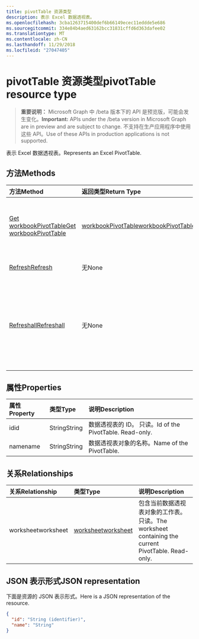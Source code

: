 ```yaml
---
title: pivotTable 资源类型
description: 表示 Excel 数据透视表。
ms.openlocfilehash: 3cba1263715400def6b66149ecec11eddde5e686
ms.sourcegitcommit: 334e84b4aed63162bcc31831cffd6d363dafee02
ms.translationtype: MT
ms.contentlocale: zh-CN
ms.lasthandoff: 11/29/2018
ms.locfileid: "27047405"
---
```

# <a name="pivottable-resource-type"></a><span data-ttu-id="abf4e-103">pivotTable 资源类型</span><span class="sxs-lookup"><span data-stu-id="abf4e-103">pivotTable resource type</span></span>

> <span data-ttu-id="abf4e-104">**重要说明：** Microsoft Graph 中 /beta 版本下的 API 是预览版，可能会发生变化。</span><span class="sxs-lookup"><span data-stu-id="abf4e-104">**Important:** APIs under the /beta version in Microsoft Graph are in preview and are subject to change.</span></span> <span data-ttu-id="abf4e-105">不支持在生产应用程序中使用这些 API。</span><span class="sxs-lookup"><span data-stu-id="abf4e-105">Use of these APIs in production applications is not supported.</span></span>

<span data-ttu-id="abf4e-106">表示 Excel 数据透视表。</span><span class="sxs-lookup"><span data-stu-id="abf4e-106">Represents an Excel PivotTable.</span></span>

## <a name="methods"></a><span data-ttu-id="abf4e-107">方法</span><span class="sxs-lookup"><span data-stu-id="abf4e-107">Methods</span></span>

| <span data-ttu-id="abf4e-108">方法</span><span class="sxs-lookup"><span data-stu-id="abf4e-108">Method</span></span>           | <span data-ttu-id="abf4e-109">返回类型</span><span class="sxs-lookup"><span data-stu-id="abf4e-109">Return Type</span></span>    |<span data-ttu-id="abf4e-110">说明</span><span class="sxs-lookup"><span data-stu-id="abf4e-110">Description</span></span>|
|:---------------|:--------|:----------|
|[<span data-ttu-id="abf4e-111">Get workbookPivotTable</span><span class="sxs-lookup"><span data-stu-id="abf4e-111">Get workbookPivotTable</span></span>](../api/workbookpivottable-get.md) | [<span data-ttu-id="abf4e-112">workbookPivotTable</span><span class="sxs-lookup"><span data-stu-id="abf4e-112">workbookPivotTable</span></span>](workbookpivottable.md) |<span data-ttu-id="abf4e-113">读取 workbookPivotTable 对象的属性和关系。</span><span class="sxs-lookup"><span data-stu-id="abf4e-113">Read properties and relationships of workbookPivotTable object.</span></span>|
|[<span data-ttu-id="abf4e-114">Refresh</span><span class="sxs-lookup"><span data-stu-id="abf4e-114">Refresh</span></span>](../api/workbookpivottable-refresh.md)|<span data-ttu-id="abf4e-115">无</span><span class="sxs-lookup"><span data-stu-id="abf4e-115">None</span></span>|<span data-ttu-id="abf4e-116">刷新数据透视表。</span><span class="sxs-lookup"><span data-stu-id="abf4e-116">Refreshes the PivotTable.</span></span> |
|[<span data-ttu-id="abf4e-117">Refreshall</span><span class="sxs-lookup"><span data-stu-id="abf4e-117">Refreshall</span></span>](../api/workbookpivottable-refreshall.md)|<span data-ttu-id="abf4e-118">无</span><span class="sxs-lookup"><span data-stu-id="abf4e-118">None</span></span>|<span data-ttu-id="abf4e-p102">刷新给定工作表内的所有表。请注意，只能对数据透视表集合执行此操作。</span><span class="sxs-lookup"><span data-stu-id="abf4e-p102">Refresh all tables within given worksheet. Note that this action is available only on the pivot table collection.</span></span>|

## <a name="properties"></a><span data-ttu-id="abf4e-121">属性</span><span class="sxs-lookup"><span data-stu-id="abf4e-121">Properties</span></span>
| <span data-ttu-id="abf4e-122">属性</span><span class="sxs-lookup"><span data-stu-id="abf4e-122">Property</span></span>     | <span data-ttu-id="abf4e-123">类型</span><span class="sxs-lookup"><span data-stu-id="abf4e-123">Type</span></span>   |<span data-ttu-id="abf4e-124">说明</span><span class="sxs-lookup"><span data-stu-id="abf4e-124">Description</span></span>|
|:---------------|:--------|:----------|
|<span data-ttu-id="abf4e-125">id</span><span class="sxs-lookup"><span data-stu-id="abf4e-125">id</span></span>|<span data-ttu-id="abf4e-126">String</span><span class="sxs-lookup"><span data-stu-id="abf4e-126">String</span></span>| <span data-ttu-id="abf4e-p103">数据透视表的 ID。 只读。</span><span class="sxs-lookup"><span data-stu-id="abf4e-p103">Id of the PivotTable.   Read-only.</span></span>|
|<span data-ttu-id="abf4e-129">name</span><span class="sxs-lookup"><span data-stu-id="abf4e-129">name</span></span>|<span data-ttu-id="abf4e-130">String</span><span class="sxs-lookup"><span data-stu-id="abf4e-130">String</span></span>|<span data-ttu-id="abf4e-131">数据透视表对象的名称。</span><span class="sxs-lookup"><span data-stu-id="abf4e-131">Name of the PivotTable.</span></span>    |

## <a name="relationships"></a><span data-ttu-id="abf4e-132">关系</span><span class="sxs-lookup"><span data-stu-id="abf4e-132">Relationships</span></span>
| <span data-ttu-id="abf4e-133">关系</span><span class="sxs-lookup"><span data-stu-id="abf4e-133">Relationship</span></span> | <span data-ttu-id="abf4e-134">类型</span><span class="sxs-lookup"><span data-stu-id="abf4e-134">Type</span></span>   |<span data-ttu-id="abf4e-135">说明</span><span class="sxs-lookup"><span data-stu-id="abf4e-135">Description</span></span>|
|:---------------|:--------|:----------|
|<span data-ttu-id="abf4e-136">worksheet</span><span class="sxs-lookup"><span data-stu-id="abf4e-136">worksheet</span></span>|[<span data-ttu-id="abf4e-137">worksheet</span><span class="sxs-lookup"><span data-stu-id="abf4e-137">worksheet</span></span>](worksheet.md)| <span data-ttu-id="abf4e-p104">包含当前数据透视表对象的工作表。只读。</span><span class="sxs-lookup"><span data-stu-id="abf4e-p104">The worksheet containing the current PivotTable. Read-only.</span></span>   |

## <a name="json-representation"></a><span data-ttu-id="abf4e-140">JSON 表示形式</span><span class="sxs-lookup"><span data-stu-id="abf4e-140">JSON representation</span></span>
<span data-ttu-id="abf4e-141">下面是资源的 JSON 表示形式。</span><span class="sxs-lookup"><span data-stu-id="abf4e-141">Here is a JSON representation of the resource.</span></span>

<!-- {
  "blockType": "resource",
  "optionalProperties": [

  ],
  "@odata.type": "microsoft.graph.workbookPivotTable"
}-->

```json
{
  "id": "String (identifier)",
  "name": "String"
}

```
